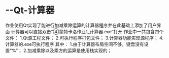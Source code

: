 # --Qt-计算器
作业使用Qt实现了能进行加减乘除运算的计算器程序并在此基础上添加了用户界面  计算器可以直接双击“④蒙特卡洛作业1_计算器.exe”打开  作业中一共包含四个文件： 1.Qt源工程文件； 2.可执行程序打包文件； 3.计算器功能实现源程序； 4.计算器的.exe可执行程序  其中： 1.由于计算器布局空间不够，键盘没有设置“%”； 2.加减乘除以及乘方的运算是使用栈实现的；

